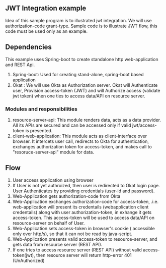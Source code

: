 ## JWT Integration example
Idea of this sample program is to illustrated jwt integration.
We will use authorization-code grant-type. Sample code is to illustrate JWT flow, this code must be used only as an example. 

## Dependencies
This example uses Spring-boot to create standalone http web-application and REST Api.

1. Spring-boot: 	Used for creating stand-alone, spring-boot based application
2. Okat :  We will use Okta as Authorization server. Okat will Authenticate user, Provision access-token (JWT) and will Authorize access (validate jwt token) when one ties to access data/API on resource server.

### Modules and responsibilities
1.	resource-server-api: This module renders data, acts as a data provider. All its APIs are secured and can be accessed only if valid jwt/access-token is presented.
2.	client-web-application: This module acts as client-interface over browser. It intercets user call, redirects to Okta for authentication, exchanges authorization token for access-token, and makes call to "resoruce-server-api" module for data.


## Flow
1) User access application using browser
2) If User is not yet authroized, then user is redirected to Okat login page. User Authenticates by providing credentials (user-id and password).
3) Web-Application gets authorization-code from Okta
4) Web-Application exchanges authorization-code  for access-token, .i.e. web-application will present its credentails (webapplication client credentails) along with user authorization-token, in exhange it gets access-token. This access-token will be used to access data/API on resource-server on behalf of User.
5) Web-Application sets access-token in browser's cookie ( accessible only over http/s), so that it can not be read by java-script.
6) Web-Application presents valid access-token to resource-server, and gets data from resource server (REST API).
7) If one tries to access resource server (REST API) without valid access-token(jwt), then resource server will return http-error 401 (UnAuthorized)
